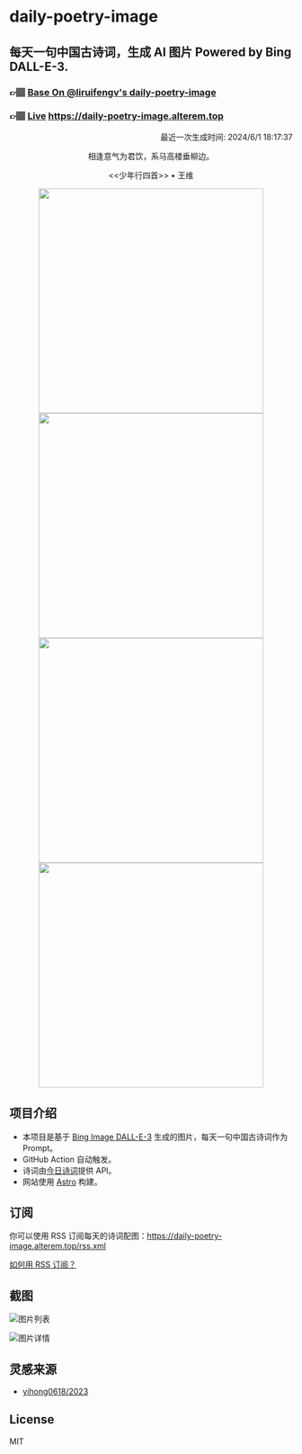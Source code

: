 
# daily-poetry-image

## 每天一句中国古诗词，生成 AI 图片 Powered by Bing DALL-E-3.

### 👉🏽 [Base On @liruifengv's daily-poetry-image](https://github.com/liruifengv/daily-poetry-image)

### 👉🏽 [Live](https://daily-poetry-image.alterem.top/) https://daily-poetry-image.alterem.top

<p align="right">
  最近一次生成时间: 2024/6/1 18:17:37
</p>
<p align="center">
相逢意气为君饮，系马高楼垂柳边。
</p>
<p align="center">
<<少年行四首>> • 王维
</p>
<p align="center">
<img src="https://tse3.mm.bing.net/th/id/OIG3.GHHVxkbXl5RMQJ9.CQMc" height="400" width="400" />
<img src="https://tse2.mm.bing.net/th/id/OIG3.eb89cTzmTyKioK24udBG" height="400" width="400" />
<img src="https://tse3.mm.bing.net/th/id/OIG3.ZdvQb1a_A5HXfsT2xbDA" height="400" width="400" />
<img src="https://tse3.mm.bing.net/th/id/OIG3.qhtbdgQOmGtfGMfFpOlg" height="400" width="400" />
</p>

## 项目介绍

-   本项目是基于 [Bing Image DALL-E-3](https://www.bing.com/images/create) 生成的图片，每天一句中国古诗词作为 Prompt。
-   GitHub Action 自动触发。
-   诗词由[今日诗词](https://www.jinrishici.com/)提供 API。
-   网站使用 [Astro](https://astro.build) 构建。

## 订阅

你可以使用 RSS 订阅每天的诗词配图：https://daily-poetry-image.alterem.top/rss.xml

[如何用 RSS 订阅？](https://zhuanlan.zhihu.com/p/55026716)

## 截图

![图片列表](./screenshots/Snipaste_2023-12-28_21-00-26.png)

![图片详情](./screenshots/Snipaste_2023-12-28_21-00-53.png)

## 灵感来源

-   [yihong0618/2023](https://github.com/yihong0618/2023)

## License

MIT
